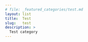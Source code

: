 ```yaml
---
# file: _featured_categories/test.md
layout: list
title:  Test
slug:   test
description: >
  Test category
---
```

